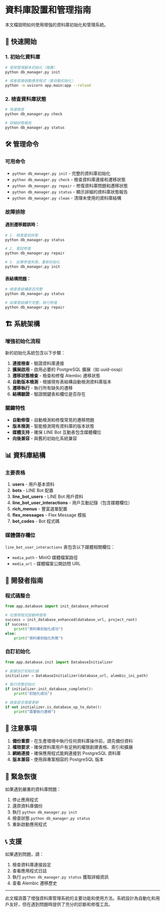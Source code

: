 # 資料庫設置和管理指南

本文檔說明如何使用增強的資料庫初始化和管理系統。

## 🚀 快速開始

### 1. 初始化資料庫

```bash
# 使用管理腳本初始化（推薦）
python db_manager.py init

# 或者直接啟動應用程式（會自動初始化）
python -m uvicorn app.main:app --reload
```

### 2. 檢查資料庫狀態

```bash
# 快速檢查
python db_manager.py check

# 詳細狀態報告
python db_manager.py status
```

## 🛠️ 管理命令

### 可用命令

- `python db_manager.py init` - 完整的資料庫初始化
- `python db_manager.py check` - 檢查資料庫連接和遷移狀態
- `python db_manager.py repair` - 修復資料庫問題和遷移狀態
- `python db_manager.py status` - 顯示詳細的資料庫狀態報告
- `python db_manager.py clean` - 清理未使用的資料庫結構

### 故障排除

#### 遇到遷移錯誤時：

```bash
# 1. 檢查當前狀態
python db_manager.py status

# 2. 嘗試修復
python db_manager.py repair

# 3. 如果修復失敗，重新初始化
python db_manager.py init
```

#### 表結構問題：

```bash
# 檢查表結構是否完整
python db_manager.py status

# 如果表結構不完整，執行修復
python db_manager.py repair
```

## 🏗️ 系統架構

### 增強初始化流程

新的初始化系統包含以下步驟：

1. **連接檢查** - 驗證資料庫連接
2. **擴展啟用** - 啟用必要的 PostgreSQL 擴展（如 uuid-ossp）
3. **遷移狀態檢查** - 檢查和修復 Alembic 遷移狀態
4. **自動版本檢測** - 根據現有表結構自動檢測資料庫版本
5. **遷移執行** - 執行所有缺失的遷移
6. **結構驗證** - 驗證關鍵表和欄位是否存在

### 關鍵特性

- **自動修復** - 自動檢測和修復常見的遷移問題
- **版本檢測** - 智能檢測現有資料庫的版本狀態
- **媒體支持** - 確保 LINE Bot 互動表包含媒體欄位
- **向後兼容** - 與舊的初始化系統兼容

## 📊 資料庫結構

### 主要表格

1. **users** - 用戶基本資料
2. **bots** - LINE Bot 配置
3. **line_bot_users** - LINE Bot 用戶資料
4. **line_bot_user_interactions** - 用戶互動記錄（包含媒體欄位）
5. **rich_menus** - 豐富選單配置
6. **flex_messages** - Flex Message 模板
7. **bot_codes** - Bot 程式碼

### 媒體儲存欄位

`line_bot_user_interactions` 表包含以下媒體相關欄位：
- `media_path` - MinIO 媒體檔案路徑
- `media_url` - 媒體檔案公開訪問 URL

## 🔧 開發者指南

### 程式碼整合

```python
from app.database import init_database_enhanced

# 在應用程式啟動時使用
success = init_database_enhanced(database_url, project_root)
if success:
    print("資料庫初始化成功")
else:
    print("資料庫初始化失敗")
```

### 自訂初始化

```python
from app.database.init import DatabaseInitializer

# 創建自訂初始化器
initializer = DatabaseInitializer(database_url, alembic_ini_path)

# 執行完整初始化
if initializer.init_database_complete():
    print("初始化成功")

# 檢查是否需要更新
if not initializer.is_database_up_to_date():
    print("需要執行遷移")
```

## 📝 注意事項

1. **備份重要** - 在生產環境中執行任何資料庫操作前，請先備份資料
2. **權限要求** - 確保資料庫用戶有足夠的權限創建表格、索引和擴展
3. **網絡連接** - 確保應用程式能夠連接到 PostgreSQL 資料庫
4. **版本兼容** - 使用與專案相容的 PostgreSQL 版本

## 🚨 緊急恢復

如果遇到嚴重的資料庫問題：

1. 停止應用程式
2. 還原資料庫備份
3. 執行 `python db_manager.py init`
4. 檢查狀態 `python db_manager.py status`
5. 重新啟動應用程式

## 📞 支援

如果遇到問題，請：

1. 檢查資料庫連接設定
2. 查看應用程式日誌
3. 執行 `python db_manager.py status` 獲取詳細資訊
4. 查看 Alembic 遷移歷史

---

此文檔涵蓋了增強資料庫管理系統的主要功能和使用方法。系統設計為自動化和用戶友好，但在遇到問題時提供了充分的診斷和修復工具。
